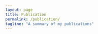 ```yaml
---
layout: page
title: Publication
permalink: /publication/
tagline: "A summary of my publications"
---
```


